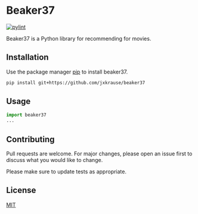 # Beaker37

[![pylint](https://github.com/jxkrause/beaker37/actions/workflows/pylint.yml/badge.svg)](https://github.com/jxkrause/beaker37/actions/workflows/pylint.yml)

Beaker37 is a Python library for recommending for movies.

## Installation

Use the package manager [pip](https://pip.pypa.io/en/stable/) to install beaker37.

```bash
pip install git+https://github.com/jxkrause/beaker37
```

## Usage

```python
import beaker37
...
```

## Contributing

Pull requests are welcome. For major changes, please open an issue first to discuss what you would like to change.

Please make sure to update tests as appropriate.

## License
[MIT](https://choosealicense.com/licenses/mit/)
